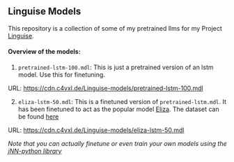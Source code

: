 ## Linguise Models
This repository is a collection of some of my pretrained llms for my Project [Linguise](https://github.com/c4vxl/Linguise/).

#### Overview of the models:
1. `pretrained-lstm-100.mdl`: This is just a pretrained version of an lstm model. Use this for finetuning.

URL: https://cdn.c4vxl.de/Linguise-models/pretrained-lstm-100.mdl

2. `eliza-lstm-50.mdl`: This is a finetuned version of `pretrained-lstm.mdl`. It has been finetuned to act as the popular model [Eliza](https://en.wikipedia.org/wiki/ELIZA). The dataset can be found [here](https://huggingface.co/datasets/MIND-INTERFACES/ELIZA-EVOL-INSTRUCT)

URL: https://cdn.c4vxl.de/Linguise-models/eliza-lstm-50.mdl


_Note that you can actually finetune or even train your own models using the [jNN-python library](https://github.com/c4vxl/jNN-python/)_

